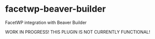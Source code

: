 # facetwp-beaver-builder
FacetWP integration with Beaver Builder

WORK IN PROGRESS! THIS PLUGIN IS NOT CURRENTLY FUNCTIONAL!
